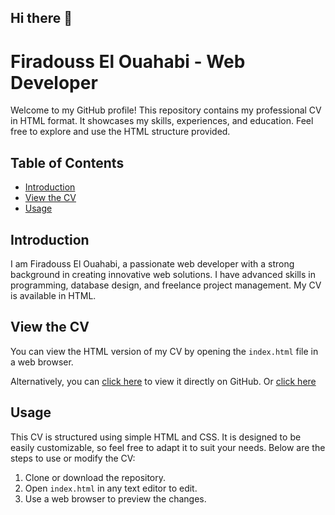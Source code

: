 ## Hi there 👋

# Firadouss El Ouahabi - Web Developer

Welcome to my GitHub profile! This repository contains my professional CV in HTML format. It showcases my skills, experiences, and education. Feel free to explore and use the HTML structure provided.

## Table of Contents

- [Introduction](#introduction)
- [View the CV](#view-the-cv)
- [Usage](#usage)

## Introduction

I am Firadouss El Ouahabi, a passionate web developer with a strong background in creating innovative web solutions. I have advanced skills in programming, database design, and freelance project management. My CV is available in HTML.

## View the CV

You can view the HTML version of my CV by opening the `index.html` file in a web browser.

Alternatively, you can [click here](https://github.com/FeRoRin/FeRoRin) to view it directly on GitHub.
Or [click here](https://ferorin.github.io/FeRoRin)

## Usage

This CV is structured using simple HTML and CSS. It is designed to be easily customizable, so feel free to adapt it to suit your needs. Below are the steps to use or modify the CV:

1. Clone or download the repository.
2. Open `index.html` in any text editor to edit.
3. Use a web browser to preview the changes.



<!--
**FeRoRin/FeRoRin** is a ✨ _special_ ✨ repository because its `README.md` (this file) appears on your GitHub profile.

Here are some ideas to get you started:

- 🔭 I’m currently working on ...
- 🌱 I’m currently learning ...
- 👯 I’m looking to collaborate on ...
- 🤔 I’m looking for help with ...
- 💬 Ask me about ...
- 📫 How to reach me: ...
- 😄 Pronouns: ...
- ⚡ Fun fact: ...
-->
